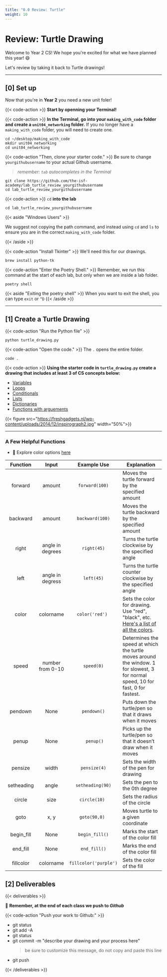 ```yaml
---
title: "0.0 Review: Turtle"
weight: 10
---
```


# Review: Turtle Drawing

Welcome to Year 2 CS! We hope you're excited for what we have planned this year! 😄

Let's review by taking it back to Turtle drawings!

---

## [0] Set up

Now that you're in **Year 2** you need a new unit foler!

{{< code-action  >}} **Start by openning your Terminal!**

{{< code-action  >}} **In the Terminal, go into your `making_with_code` folder and create a `unit04_networking` folder.** If you no longer have a `making_with_code` folder, you will need to create one. 

```shell
cd ~/desktop/making_with_code
mkdir unit04_networking
cd unit04_networking
```


{{< code-action "Then, clone your starter code." >}} Be sure to change `yourgithubusername` to your actual Github username.
> *remember: `tab` autocompletes in the Terminal*

```shell
git clone https://github.com/the-isf-academy/lab_turtle_review_yourgithubusername
cd lab_turtle_review_yourgithubusername
```

{{< code-action >}} `cd` **into the lab**
```shell
cd lab_turtle_review_yourgithubusername
```


{{< aside "Windows Users" >}}

We suggest not copying the path command, and instead using `cd` and `ls` to ensure you are in the correct `making_with_code` folder.

{{< /aside >}}

{{< code-action "Install Tkinter" >}} We'll need this for our drawings.
```shell
brew install python-tk
```

{{< code-action "Enter the Poetry Shell." >}} Remember, we run this command at the start of each lab, but only when we are inside a lab folder.
```shell
poetry shell
```
{{< aside "Exiting the poetry shell" >}}
When you want to exit the shell, you can type `exit` or `^D`
{{< /aside >}}



---

## [1] Create a Turtle Drawing

{{< code-action "Run the Python file" >}} 
```shell
python turtle_drawing.py
```

{{< code-action "Open the code." >}} The `.` opens the entire folder.
```shell
code . 
```

{{< code-action >}} **Using the starter code in `turtle_drawing.py` create a drawing that includes at least 3 of CS concepts below:**

- [Variables](https://www.w3schools.com/python/python_variables.asp)
- [Loops](https://www.w3schools.com/python/python_for_loops.asp)
- [Conditionals](https://www.w3schools.com/python/python_conditions.asp)
- [Lists](https://www.w3schools.com/python/python_lists.asp)
- [Dictionaries](https://www.w3schools.com/python/python_dictionaries.asp)
- [Functions with arguements](https://www.w3schools.com/python/python_functions.asp)

{{< figure src="https://freshgadgets.nl/wp-content/uploads/2014/12/inspirograph2.jpg" width="50%">}}

---

### A Few Helpful Functions

- 🌈 Explore color options [here](https://trinket.io/docs/colors)

| Function |       Input      |   Example Use  | Explanation                                                                                                                      |
|:--------:|:----------------:|:--------------:|----------------------------------------------------------------------------------------------------------------------------------|
|  forward |      amount      |  `forward(100)`  | Moves the turtle forward by the specified amount                                                                                 |
| backward |      amount      |  `backward(100)` | Moves the turtle backward by the specified amount                                                                                |
|   right  | angle in degrees |    `right(45)`   | Turns the turtle clockwise by the specified angle                                                                                |
|   left   | angle in degress |    `left(45)`    | Turns the turtle counter clockwise by the specified angle                                                                        |
|   color  |     colorname    |  `color('red') ` | Sets the color for drawing. Use "red", "black", etc.  [Here's a list of all the colors](https://trinket.io/docs/colors).                                           |
|   speed  | number from 0-10 |    `speed(0)`    | Determines the speed at which the turtle moves around the window. 1 for slowest, 3 for normal speed, 10 for fast, 0 for fastest. |
|  pendown |       None       |    `pendown()`   | Puts down the turtle/pen so that it draws when it moves                                                                          |
|   penup  |       None       |    ` penup()`    | Picks up the turtle/pen so that it doesn’t draw when it moves                                                                    |
| pensize  |       width      |   `pensize(4)`   | Sets the width of the pen for drawing                                                                                            |
| setheading  |       angle      |   `setheading(90)`   | Sets the pen to the 0th degree                                |
| circle  |       size      |   `circle(10) `  | Sets the radius of the circle                                                                                            |
| goto  |       x, y      |   `goto(90,0) `  | Moves turtle to a given coordinate                                                 |
| begin_fill  |       None     |  `begin_fill()`  | Marks the start of the color fill       |
| end_fill  |       None     |   `end_fill()`   | Marks the end of the color fill           |
| fillcolor  |       colorname     |   `fillcolor('purple') `  | Sets the color of the fill          |



## [2] Deliverables


{{< deliverables  >}}

🤔 **Remember, at the end of each class we push to *Github***

{{< code-action "Push your work to Github:" >}}
- git status
- git add -A
- git status
- git commit -m "describe your drawing and your process here"
  > be sure to customize this message, do not copy and paste this line
- git push

{{< /deliverables >}}
